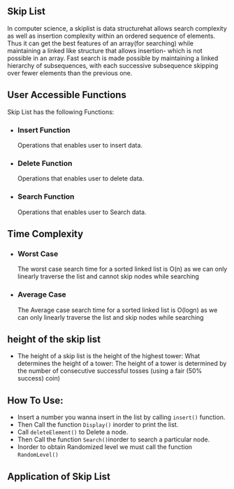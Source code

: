 ## Skip List
In computer science, a skiplist is data structurehat allows search complexity as well as insertion complexity within an ordered sequence of elements. Thus it can get the best features of an array(for searching) while maintaining a linked like structure that allows insertion- which is not possible in an array. Fast search is made possible by maintaining a linked hierarchy of subsequences, with each successive subsequence skipping over fewer elements than the previous one.

## User Accessible Functions
Skip List has the following Functions:
 - ### Insert Function
	Operations that enables user to insert data.
- ### Delete Function
	Operations that enables user to delete data.
- ### Search Function
	Operations that enables user to Search data.

## Time Complexity
- ### Worst Case
	The worst case search time for a sorted linked list is O(n) as we can only linearly traverse the list and cannot skip nodes while       searching
- ### Average Case
	The Average case search time for a sorted linked list is O(logn) as we can only linearly traverse the list and skip nodes while       searching
## height of the skip list
- The height of a skip list is the height of the highest tower: What determines the height of a tower: The height of a tower is determined by the number of consecutive successful tosses (using a fair (50% success) coin)

  
##  How To Use:
 - Insert a number you wanna insert in the list by calling `insert()` function.
 - Then Call the function `Display()` inorder to print the list.
 - Call `deleteElement()` to Delete a node.
 - Then Call the function `Search()`inorder to search a particular node.
 - Inorder to obtain Randomized level we must call the function `RandomLevel()`
 
## Application of Skip List
